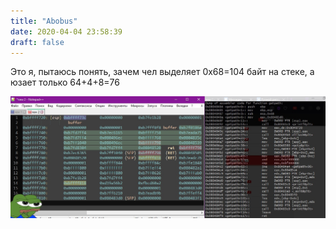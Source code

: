 ```yaml
---
title: "Abobus"
date: 2020-04-04 23:58:39
draft: false
---
```


Это я, пытаюсь понять, зачем чел выделяет 0x68=104 байт на стеке, а юзает только 64+4+8=76

![](/img/vk/Xchf-A-ROW8.jpg)
